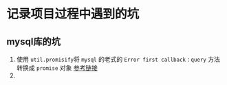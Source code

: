 # 记录项目过程中遇到的坑
## mysql库的坑
1. 使用 `util.promisify`将 `mysql` 的老式的 `Error first callback` : `query` 方法转换成 `promise` 对象  [参考链接](https://www.cnblogs.com/jiasm/p/9808113.html)
2. 